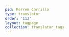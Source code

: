 ```yaml
---
pid: Perren Carrillo
type: translator
order: '113'
layout: tagpage
collection: translator_tags
---
```

